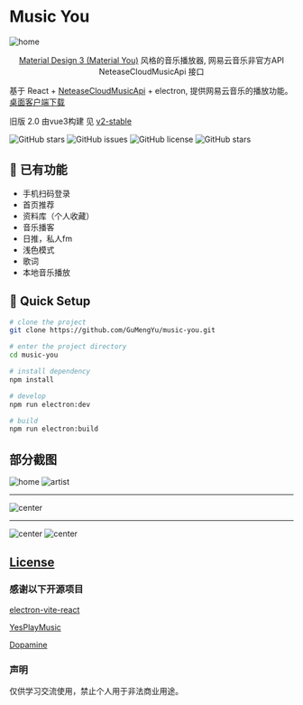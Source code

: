 # Music You

<picture>
  <source media="(prefers-color-scheme: dark)" srcset="https://user-images.githubusercontent.com/22021419/230582624-4eeb06aa-61d5-4124-8450-f4a435714bd0.png">
  <img alt="home" src="https://user-images.githubusercontent.com/22021419/230582605-2eebe411-fac5-4a98-8121-872c205dff59.png">
</picture>

<p align="center">
    <a href="https://m3.material.io/" target="_blank"> Material Design 3 (Material You)</a> 风格的音乐播放器, 网易云音乐非官方API NeteaseCloudMusicApi 接口
</p>

基于 React + [NeteaseCloudMusicApi](https://github.com/Binaryify/NeteaseCloudMusicApi) + electron, 提供网易云音乐的播放功能。
[桌面客户端下载](https://github.com/GuMengYu/music-you/releases)

旧版 2.0 由vue3构建 见 [v2-stable](https://github.com/GuMengYu/music-you/tree/v2-stable)

![GitHub stars](https://img.shields.io/github/stars/gumengyu/music-you?color=fa6470)
![GitHub issues](https://img.shields.io/github/issues/gumengyu/music-you?color=d8b22d)
![GitHub license](https://img.shields.io/github/license/gumengyu/music-you?)
![GitHub stars](https://img.shields.io/badge/React-18.2.0-blue)


## 🎨 已有功能

- 手机扫码登录
- 首页推荐
- 资料库（个人收藏）
- 音乐播客
- 日推，私人fm
- 浅色模式
- 歌词
- 本地音乐播放

## 🛫 Quick Setup

```sh
# clone the project
git clone https://github.com/GuMengYu/music-you.git

# enter the project directory
cd music-you

# install dependency
npm install

# develop
npm run electron:dev

# build
npm run electron:build

```

## 部分截图

<picture>
  <source media="(prefers-color-scheme: dark)" srcset="https://user-images.githubusercontent.com/22021419/242454954-adf07b24-9839-4d31-803d-327b0fab6829.png">
  <img alt="home" src="https://user-images.githubusercontent.com/22021419/242454817-8b088583-d27c-413a-9a97-a588640a3d83.png">
</picture>

<picture>
  <source media="(prefers-color-scheme: dark)" srcset="https://user-images.githubusercontent.com/22021419/230582633-f0ba064e-a4b6-4ee8-a538-15e86a298617.png">
  <img alt="artist" src="https://user-images.githubusercontent.com/22021419/230582617-265dbb83-2d98-4430-a3d7-3881b03a078d.png">
</picture>

<hr></hr>

<picture>
  <source media="(prefers-color-scheme: dark)" srcset="https://user-images.githubusercontent.com/22021419/230582643-2abb7850-850c-433b-8e49-ab9b61623bfd.png">
  <img alt="center" src="https://user-images.githubusercontent.com/22021419/230582656-b181dd59-3793-4127-9b9f-f56958613587.png">
</picture>

<hr></hr>

<picture>
  <source media="(prefers-color-scheme: dark)" srcset="https://user-images.githubusercontent.com/22021419/230582630-80f7c80a-250c-4324-a74e-c333028f3449.png">
  <img alt="center" src="https://user-images.githubusercontent.com/22021419/230582611-faa13763-1eb4-45bd-98db-fb63d5581297.png">
</picture>

<picture>
  <source media="(prefers-color-scheme: dark)" srcset="https://user-images.githubusercontent.com/22021419/230708070-42ddfb55-66ce-4436-9be4-13ccca3a1fb8.png">
  <img alt="center" src="https://user-images.githubusercontent.com/22021419/230708070-42ddfb55-66ce-4436-9be4-13ccca3a1fb8.png">
</picture>

## [License](./LICENSE)

### 感谢以下开源项目

[electron-vite-react](https://github.com/electron-vite/electron-vite-react)

[YesPlayMusic](https://github.com/qier222/YesPlayMusic)

[Dopamine](https://github.com/digimezzo/dopamine)

### 声明

仅供学习交流使用，禁止个人用于非法商业用途。

